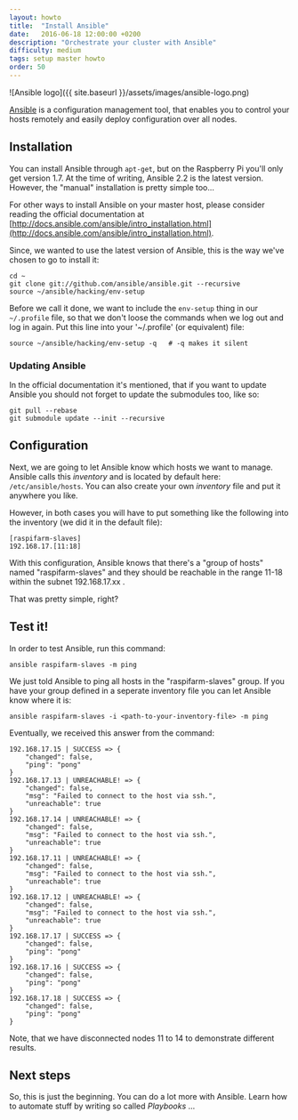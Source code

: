 ```yaml
---
layout: howto
title:  "Install Ansible"
date:   2016-06-18 12:00:00 +0200
description: "Orchestrate your cluster with Ansible"
difficulty: medium
tags: setup master howto
order: 50
---
```


![Ansible logo]({{ site.baseurl }}/assets/images/ansible-logo.png)

[Ansible](https://ansible.com/) is a configuration management tool, that enables you to control your hosts remotely and easily deploy configuration over all nodes.


## Installation

You can install Ansible through `apt-get`, but on the Raspberry Pi you'll only get version 1.7. At the time of writing, Ansible 2.2 is the latest version. However, the "manual" installation is pretty simple too...

For other ways to install Ansible on your master host, please consider reading the official documentation at
[http://docs.ansible.com/ansible/intro_installation.html](http://docs.ansible.com/ansible/intro_installation.html).

Since, we wanted to use the latest version of Ansible, this is the way we've chosen to go to install it:

```shell
cd ~
git clone git://github.com/ansible/ansible.git --recursive
source ~/ansible/hacking/env-setup
```

Before we call it done, we want to include the `env-setup` thing in our `~/.profile` file, so that we don't loose the commands when we log out and log in again.
Put this line into your '~/.profile' (or equivalent) file:

```shell
source ~/ansible/hacking/env-setup -q   # -q makes it silent
```

### Updating Ansible

In the official documentation it's mentioned, that if you want to update Ansible you should not forget to update the submodules too, like so:

```shell
git pull --rebase
git submodule update --init --recursive
```

## Configuration

Next, we are going to let Ansible know which hosts we want to manage. Ansible calls this _inventory_ and is located by default here: `/etc/ansible/hosts`. You can also create your own _inventory_ file and put it anywhere you like.

However, in both cases you will have to put something like the following into the inventory (we did it in the default file):

```shell
[raspifarm-slaves]
192.168.17.[11:18]
```

With this configuration, Ansible knows that there's a "group of hosts" named "raspifarm-slaves" and they should be reachable in the range 11-18 within the subnet 192.168.17.xx .

That was pretty simple, right?

## Test it!

In order to test Ansible, run this command:

```shell
ansible raspifarm-slaves -m ping
```

We just told Ansible to ping all hosts in the "raspifarm-slaves" group. If you have your group defined in a seperate inventory file you can let Ansible know where it is:

```shell
ansible raspifarm-slaves -i <path-to-your-inventory-file> -m ping
```

Eventually, we received this answer from the command:

```shell
192.168.17.15 | SUCCESS => {
    "changed": false,
    "ping": "pong"
}
192.168.17.13 | UNREACHABLE! => {
    "changed": false,
    "msg": "Failed to connect to the host via ssh.",
    "unreachable": true
}
192.168.17.14 | UNREACHABLE! => {
    "changed": false,
    "msg": "Failed to connect to the host via ssh.",
    "unreachable": true
}
192.168.17.11 | UNREACHABLE! => {
    "changed": false,
    "msg": "Failed to connect to the host via ssh.",
    "unreachable": true
}
192.168.17.12 | UNREACHABLE! => {
    "changed": false,
    "msg": "Failed to connect to the host via ssh.",
    "unreachable": true
}
192.168.17.17 | SUCCESS => {
    "changed": false,
    "ping": "pong"
}
192.168.17.16 | SUCCESS => {
    "changed": false,
    "ping": "pong"
}
192.168.17.18 | SUCCESS => {
    "changed": false,
    "ping": "pong"
}
```

Note, that we have disconnected nodes 11 to 14 to demonstrate different results.


## Next steps

So, this is just the beginning. You can do a lot more with Ansible. Learn how to automate stuff by writing so called _Playbooks_ ...
